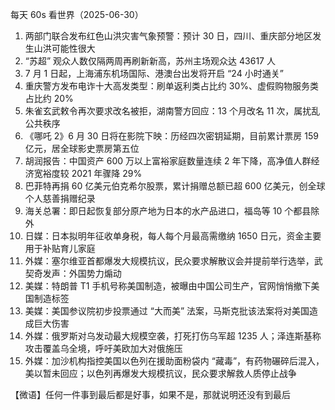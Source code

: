 每天 60s 看世界（2025-06-30）

1. 两部门联合发布红色山洪灾害气象预警：预计 30 日，四川、重庆部分地区发生山洪可能性很大
2. “苏超” 观众人数仅隔两周再刷新新高，苏州主场观众达 43617 人
3. 7 月 1 日起，上海浦东机场国际、港澳台出发将开启 “24 小时通关”
4. 重庆警方发布电诈十大高发类型：刷单返利类占比约 30%、虚假购物服务类占比约 20%
5. 朱雀玄武敕令再次要求改名被拒，湖南警方回应：13 个月改名 11 次，属扰乱公共秩序
6. 《哪吒 2》6 月 30 日将在影院下映：历经四次密钥延期，目前累计票房 159 亿元，居全球影史票房第五位
7. 胡润报告：中国资产 600 万以上富裕家庭数量连续 2 年下降，高净值人群经济宽裕度较 2021 年骤降 29%
8. 巴菲特再捐 60 亿美元伯克希尔股票，累计捐赠总额已超 600 亿美元，创全球个人慈善捐赠纪录
9. 海关总署：即日起恢复部分原产地为日本的水产品进口，福岛等 10 个都县除外
10. 日媒：日本拟明年征收单身税，每人每个月最高需缴纳 1650 日元，资金主要用于补贴育儿家庭
11. 外媒：塞尔维亚首都爆发大规模抗议，民众要求解散议会并提前举行选举，武契奇发声：外国势力煽动
12. 美媒：特朗普 T1 手机号称美国制造，被曝由中国公司生产，官网悄悄撤下美国制造标签
13. 美媒：美国参议院初步投票通过 “大而美” 法案，马斯克批该法案将对美国造成巨大伤害
14. 外媒：俄罗斯对乌发动最大规模空袭，打死打伤乌军超 1235 人；泽连斯基称攻击覆盖乌全境，呼吁美欧加大对俄施压
15. 外媒：加沙机构指控美国以色列在援助面粉袋内 “藏毒”，有药物碾碎后混入，美以暂未回应；以色列再爆发大规模抗议，民众要求解救人质停止战争

【微语】任何一件事到最后都是好事，如果不是，那就说明还没有到最后